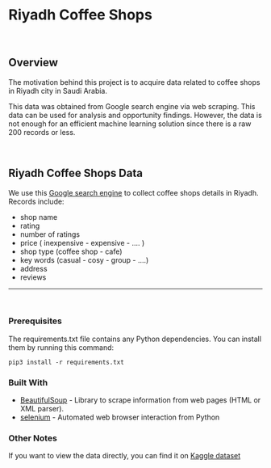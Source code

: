 # Riyadh Coffee Shops

<br>

## Overview
The motivation behind this project is to acquire data related to coffee shops in Riyadh city in Saudi Arabia. 

This data was obtained from Google search engine via web scraping. This data can be used for analysis and opportunity findings. However, the data is not enough for an efficient machine learning solution since there is a raw 200 records or less.

<br>


## Riyadh Coffee Shops Data
We use this [Google search engine](https://www.google.com) to collect coffee shops details in Riyadh. Records include:
- shop name
- rating
- number of ratings
- price ( inexpensive - expensive - .... )
- shop type (coffee shop - cafe)
- key words (casual - cosy - group - ....)
- address
- reviews

-----

<br>

### Prerequisites
The requirements.txt file contains any Python dependencies. You can install them by running this command:

```
pip3 install -r requirements.txt
```

### Built With
-  [BeautifulSoup](https://pypi.org/project/beautifulsoup4/)  - Library to scrape information from web pages (HTML or XML parser).
- [selenium](https://pypi.org/project/selenium/) - Automated web browser interaction from Python

### Other Notes
If you want to view the data directly, you can find it on  [Kaggle dataset](https://www.kaggle.com/mohammedhalosaimi/riyadh-coffee-shops)


